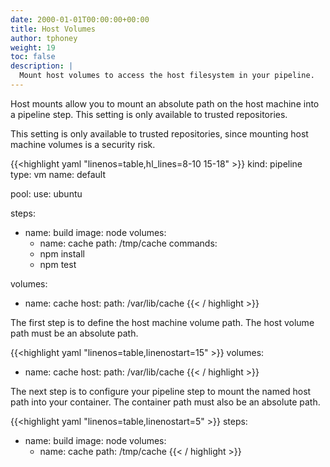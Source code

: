 ```yaml
---
date: 2000-01-01T00:00:00+00:00
title: Host Volumes
author: tphoney
weight: 19
toc: false
description: |
  Mount host volumes to access the host filesystem in your pipeline.
---
```


Host mounts allow you to mount an absolute path on the host machine into a pipeline step. This setting is only available to trusted repositories.

<div class="alert alert-warn"><!--TODO security-->
This setting is only available to trusted repositories, since mounting host machine volumes is a security risk.
</div>

{{<highlight yaml "linenos=table,hl_lines=8-10 15-18" >}}
kind: pipeline
type: vm
name: default

pool:
  use: ubuntu

steps:
- name: build
  image: node
  volumes:
  - name: cache
    path: /tmp/cache
  commands:
  - npm install
  - npm test

volumes:
- name: cache
  host:
    path: /var/lib/cache
{{< / highlight >}}

The first step is to define the host machine volume path. The host volume path must be an absolute path.

{{<highlight yaml "linenos=table,linenostart=15" >}}
volumes:
- name: cache
  host:
    path: /var/lib/cache
{{< / highlight >}}

The next step is to configure your pipeline step to mount the named host path into your container. The container path must also be an absolute path.

{{<highlight yaml "linenos=table,linenostart=5" >}}
steps:
- name: build
  image: node
  volumes:
  - name: cache
    path: /tmp/cache
{{< / highlight >}}
